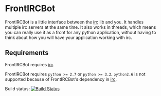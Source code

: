 FrontIRCBot
===========

FrontIRCBot is a little interface between the [irc](https://pypi.python.org/pypi/irc/12.1.4) lib and you.
It handles multiple irc servers at the same time. It also works in threads, which means you can really use it as a front for any python application, without having to think about how you will have your application working with irc.


Requirements
------------

FrontIRCBot requires [irc](https://pypi.python.org/pypi/irc/12.1.4).

FrontIRCBot requires `python >= 2.7` or `python >= 3.2`.
`python2.6` is not supported because of FrontIRCBot's dependency in [irc](https://pypi.python.org/pypi/irc/12.1.4).

Build status: [![Build Status](https://travis-ci.org/Niols/FrontIRCBot.svg?branch=master)](https://travis-ci.org/Niols/FrontIRCBot)

